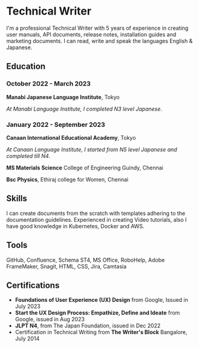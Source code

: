 # Technical Writer
I'm a professional Technical Writer with 5 years of experience in creating user manuals, API documents, release notes, installation guides and marketing documents. I can read, write and speak the languages English & Japanese.


## Education
### October 2022 - March 2023
**Manabi Japanese Language Institute**, Tokyo

*At Manabi Language Institute, I completed N3 level Japanese*.

### January 2022 - September 2023
**Canaan International Educational Academy**, Tokyo

*At Canaan Language Institute, I started from N5 level Japanese and completed till N4*.

**MS Materials Science** College of Engineering Guindy, Chennai

**Bsc Physics**, Ethiraj college for Women, Chennai

## Skills
I can create documents from the scratch with templates adhering to the documentation guidelines. Experienced in creating Video tutorials, also I have good knowledge in Kubernetes, Docker and AWS.

## Tools
GitHub, Confluence, Schema ST4, MS Office, RoboHelp, Adobe FrameMaker, Snagit, HTML, CSS, Jira, Camtasia

## Certifications
- **Foundations of User Experience (UX) Design** from Google, Issued in July 2023
- **Start the UX Design Process: Empathize, Define and Ideate** from Google, issued in Aug 2023
- **JLPT N4**, from The Japan Foundation, issued in Dec 2022
- Certification in Technical Writing from **The Writer's Block** Bangalore, July 2014
